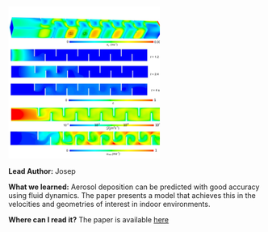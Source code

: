 <img src="images/dust.PNG?raw=true" width="300"/>

**Lead Author:** Josep

**What we learned:** Aerosol deposition can be predicted with good accuracy using fluid dynamics. The paper presents a model that achieves this in the velocities and geometries of interest in indoor environments.

**Where can I read it?** The paper is available [here](https://doi.org/10.1016/j.buildenv.2016.06.024/)
